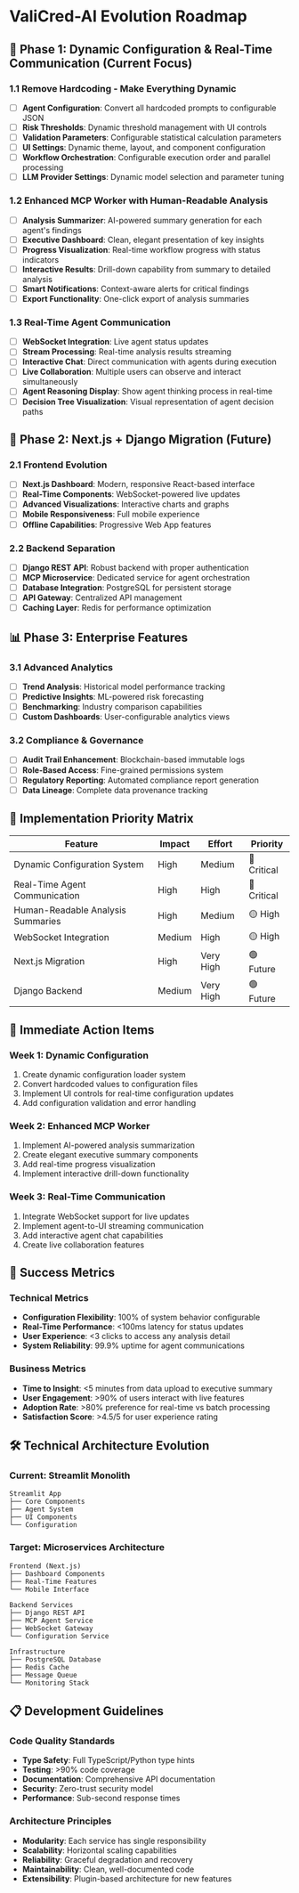 # ValiCred-AI Evolution Roadmap

## 🎯 Phase 1: Dynamic Configuration & Real-Time Communication (Current Focus)

### 1.1 Remove Hardcoding - Make Everything Dynamic
- [ ] **Agent Configuration**: Convert all hardcoded prompts to configurable JSON
- [ ] **Risk Thresholds**: Dynamic threshold management with UI controls
- [ ] **Validation Parameters**: Configurable statistical calculation parameters
- [ ] **UI Settings**: Dynamic theme, layout, and component configuration
- [ ] **Workflow Orchestration**: Configurable execution order and parallel processing
- [ ] **LLM Provider Settings**: Dynamic model selection and parameter tuning

### 1.2 Enhanced MCP Worker with Human-Readable Analysis
- [ ] **Analysis Summarizer**: AI-powered summary generation for each agent's findings
- [ ] **Executive Dashboard**: Clean, elegant presentation of key insights
- [ ] **Progress Visualization**: Real-time workflow progress with status indicators
- [ ] **Interactive Results**: Drill-down capability from summary to detailed analysis
- [ ] **Smart Notifications**: Context-aware alerts for critical findings
- [ ] **Export Functionality**: One-click export of analysis summaries

### 1.3 Real-Time Agent Communication
- [ ] **WebSocket Integration**: Live agent status updates
- [ ] **Stream Processing**: Real-time analysis results streaming
- [ ] **Interactive Chat**: Direct communication with agents during execution
- [ ] **Live Collaboration**: Multiple users can observe and interact simultaneously
- [ ] **Agent Reasoning Display**: Show agent thinking process in real-time
- [ ] **Decision Tree Visualization**: Visual representation of agent decision paths

## 🚀 Phase 2: Next.js + Django Migration (Future)

### 2.1 Frontend Evolution
- [ ] **Next.js Dashboard**: Modern, responsive React-based interface
- [ ] **Real-Time Components**: WebSocket-powered live updates
- [ ] **Advanced Visualizations**: Interactive charts and graphs
- [ ] **Mobile Responsiveness**: Full mobile experience
- [ ] **Offline Capabilities**: Progressive Web App features

### 2.2 Backend Separation
- [ ] **Django REST API**: Robust backend with proper authentication
- [ ] **MCP Microservice**: Dedicated service for agent orchestration
- [ ] **Database Integration**: PostgreSQL for persistent storage
- [ ] **API Gateway**: Centralized API management
- [ ] **Caching Layer**: Redis for performance optimization

## 📊 Phase 3: Enterprise Features

### 3.1 Advanced Analytics
- [ ] **Trend Analysis**: Historical model performance tracking
- [ ] **Predictive Insights**: ML-powered risk forecasting
- [ ] **Benchmarking**: Industry comparison capabilities
- [ ] **Custom Dashboards**: User-configurable analytics views

### 3.2 Compliance & Governance
- [ ] **Audit Trail Enhancement**: Blockchain-based immutable logs
- [ ] **Role-Based Access**: Fine-grained permissions system
- [ ] **Regulatory Reporting**: Automated compliance report generation
- [ ] **Data Lineage**: Complete data provenance tracking

## 🔧 Implementation Priority Matrix

| Feature | Impact | Effort | Priority |
|---------|--------|---------|----------|
| Dynamic Configuration System | High | Medium | 🔴 Critical |
| Real-Time Agent Communication | High | High | 🔴 Critical |
| Human-Readable Analysis Summaries | High | Medium | 🟡 High |
| WebSocket Integration | Medium | High | 🟡 High |
| Next.js Migration | High | Very High | 🟢 Future |
| Django Backend | Medium | Very High | 🟢 Future |

## 🎯 Immediate Action Items

### Week 1: Dynamic Configuration
1. Create dynamic configuration loader system
2. Convert hardcoded values to configuration files
3. Implement UI controls for real-time configuration updates
4. Add configuration validation and error handling

### Week 2: Enhanced MCP Worker
1. Implement AI-powered analysis summarization
2. Create elegant executive summary components
3. Add real-time progress visualization
4. Implement interactive drill-down functionality

### Week 3: Real-Time Communication
1. Integrate WebSocket support for live updates
2. Implement agent-to-UI streaming communication
3. Add interactive agent chat capabilities
4. Create live collaboration features

## 🔮 Success Metrics

### Technical Metrics
- **Configuration Flexibility**: 100% of system behavior configurable
- **Real-Time Performance**: <100ms latency for status updates
- **User Experience**: <3 clicks to access any analysis detail
- **System Reliability**: 99.9% uptime for agent communications

### Business Metrics
- **Time to Insight**: <5 minutes from data upload to executive summary
- **User Engagement**: >90% of users interact with live features
- **Adoption Rate**: >80% preference for real-time vs batch processing
- **Satisfaction Score**: >4.5/5 for user experience rating

## 🛠️ Technical Architecture Evolution

### Current: Streamlit Monolith
```
Streamlit App
├── Core Components
├── Agent System
├── UI Components
└── Configuration
```

### Target: Microservices Architecture
```
Frontend (Next.js)
├── Dashboard Components
├── Real-Time Features
└── Mobile Interface

Backend Services
├── Django REST API
├── MCP Agent Service
├── WebSocket Gateway
└── Configuration Service

Infrastructure
├── PostgreSQL Database
├── Redis Cache
├── Message Queue
└── Monitoring Stack
```

## 📋 Development Guidelines

### Code Quality Standards
- **Type Safety**: Full TypeScript/Python type hints
- **Testing**: >90% code coverage
- **Documentation**: Comprehensive API documentation
- **Security**: Zero-trust security model
- **Performance**: Sub-second response times

### Architecture Principles
- **Modularity**: Each service has single responsibility
- **Scalability**: Horizontal scaling capabilities
- **Reliability**: Graceful degradation and recovery
- **Maintainability**: Clean, well-documented code
- **Extensibility**: Plugin-based architecture for new features
